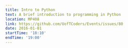 ```yaml
---
title: Intro to Python
text: A brief introduction to programming in Python
location: MP408
link: https://github.com/UofTCoders/Events/issues/80
date: 2016-01-01
startTime: '18:10'
endTime: '19:00'
---
```

